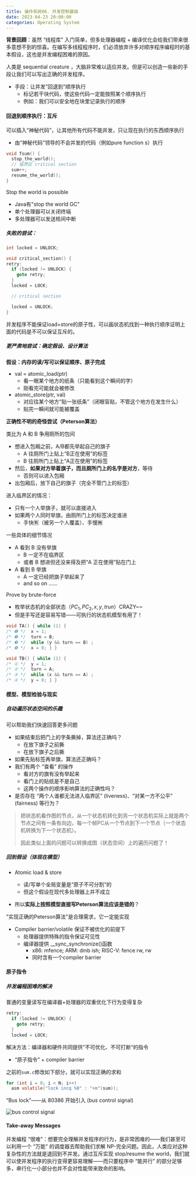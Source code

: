 ```yaml
---
title: 操作系统06. 并发控制基础
date: 2023-04-23 20:00:00
categories: Operating System
---
```


**背景回顾**：虽然 “线程库” 入门简单，但多处理器编程 + 编译优化会给我们带来很多意想不到的惊喜。在编写多线程程序时，们必须放弃许多对顺序程序编程时的基本假设，这也是并发编程困难的原因。

<!--more-->

人类是 sequential creature ，大脑非常难以适应并发。但是可以创造一些新的手段让我们可以写出正确的并发程序。

- 手段：让并发”回退到“顺序执行
  - 标记若干块代码，使这些代码一定能按照某个顺序执行
  - 例如：我们可以安全地在块里记录执行的顺序

#### 回退到顺序执行：互斥

可以插入“神秘代码”，让其他所有代码不能并发，只让现在执行的东西顺序执行

- 由“神秘代码”领导的不会并发的代码（例如pure function       s）执行

```c
void Tsum() {
  stop_the_world();
  // 临界区 critical section
  sum++;
  resume_the_world();
}
```

Stop the world is possible

- Java有"stop the world GC"
- 单个处理器可以关闭终端
- 多处理器可以发送核间中断

##### 失败的尝试：

```c
int locked = UNLOCK;

void critical_section() {
retry:
  if (locked != UNLOCK) {
    goto retry;
  }
  locked = LOCK;

  // critical section

  locked = UNLOCK;
}
```

并发程序不能保证load+store的原子性，可以画状态机找到一种执行顺序证明上面的代码是不可以保证互斥的。

##### 更严肃地尝试：确定假设、设计算法

**假设：内存的读/写可以保证顺序、原子完成**

- val = atomic_load(ptr)
  - 看一眼某个地方的纸条（只能看到这个瞬间的字）
  - 刚看完可能就会被修改
- atomic_store(ptr, val)
  - 对应往某个地方“贴一张纸条”（闭眼盲贴，不管这个地方在发生什么）
  - 贴完一瞬间就可能被覆盖



**正确性不明的奇怪尝试（Peterson算法）**

类比为 A 和 B 争用厕所的包间

- 想进入包厢之前，A/B都先举起自己的旗子
  - A 往厕所门上贴上“B正在使用”的标签
  - B 往厕所门上贴上“A正在使用”的标签
- 然后，**如果对方举着旗子，而且厕所门上的名字是对方**，等待
  - 否则可以进入包厢
- 出包厢后，放下自己的旗子（完全不管门上的标签）

进入临界区的情况：

- 只有一个人举旗子，就可以直接进入
- 如果两个人同时举旗，由厕所门上的标签决定谁进
  - 手快🈶（被另一个人覆盖）、手慢🈚

一些具体的细节情况

- A 看到 B 没有举旗
  - B 一定不在临界区
  - 或者 B 想进但还没来得及把“A 正在使用”贴在门上
- A 看到 B 举旗
  - A 一定已经把旗子举起来了
  - and so on ......

Prove by brute-force

- 枚举状态机的全部状态（$PC_1,PC_2,x,y,trun$）CRAZY~~
- 但是手写还是容易写错——可执行的状态机模型有用了！

```c
void TA() { while (1) {
/* ❶ */  x = 1;
/* ❷ */  turn = B;
/* ❸ */  while (y && turn == B) ;
/* ❹ */  x = 0; } }

void TB() { while (1) {
/* ① */  y = 1;
/* ② */  turn = A;
/* ③ */  while (x && turn == A) ;
/* ④ */  y = 0; } }
```



#### 模型、模型检验与现实

##### 自动遍历状态空间的乐趣

可以帮助我们快速回答更多问题

- 如果结束后把门上的字条撕掉，算法还正确吗？
  - 在放下旗子之前撕
  - 在放下旗子之后撕
- 如果先贴标签再举旗，算法还正确吗？
- 我们有两个 “查看” 的操作
  - 看对方的旗有没有举起来
  - 看门上的贴纸是不是自己
  - 这两个操作的顺序影响算法的正确性吗？
- 是否存在 “两个人谁都无法进入临界区” (liveness)、“对某一方不公平” (fairness) 等行为？

> 把状态机看作图的节点，从一个状态机转化到另一个状态机实际上就是两个节点之间有一条有向边，每一个帧PC从一个节点到下一个节点（一个状态机转换为下一个状态机）。
>
> 因此类似上面的问题可以转换成图（状态空间）上的遍历问题了！

##### 回到假设（体现在模型）

- Atomic load & store
  - 读/写单个全局变量是“原子不可分割”的
  - 但这个假设在现代多处理器上并不成立

- 所以**实际上按照模型直接写Peterson算法应该是错的**？

"实现正确的Peterson算法"是合理需求，它一定能实现

- Compiler barrier/volatile 保证不被优化的前提下
  - 处理器提供特殊的指令保证可见性
  - 编译器提供 __sync_synchronize()函数
    - x86: mfence; ARM: dmb ish; RISC-V: fence rw, rw
    - 同时含有一个compiler barrier

#### 原子指令

##### 并发编程困难的解决

普通的变量读写在编译器+处理器的双重优化下行为变得复杂

```c
retry:
  if (locked != UNLOCK) {
    goto retry;
  }
  locked = LOCK;
```

解决方法：编译器和硬件共同提供”不可优化、不可打断“的指令

- “原子指令” + compiler barrier

之前的`sum.c`修改如下部分，就可以实现正确的求和

```c
for (int i = 0; i < N; i++)
  asm volatile("lock incq %0" : "+m"(sum));
```

“Bus lock”——从 80386 开始引入 (bus control signal)

![bus control signal](https://jyywiki.cn/pages/OS/img/80486-arch.jpg)

#### Take-away Messages

并发编程 “很难”：想要完全理解并发程序的行为，是非常困难的——我们甚至可以利用一个 “万能” 的调度器去帮助我们求解 NP-完全问题。因此，人类应对这种复杂性的方法就是退回到不并发。通过互斥实现 stop/resume the world，我们就可以使并发程序的执行变得更容易理解——而只要程序中 “能并行” 的部分足够多，串行化一小部分也并不会对性能带来致命的影响。
